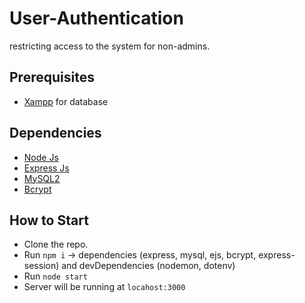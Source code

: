 # User-Authentication
restricting access to the system for non-admins.

## Prerequisites
- [Xampp](https://www.apachefriends.org/) for database 

## Dependencies 
- [Node Js](https://nodejs.org/en/)
- [Express Js](https://expressjs.com/)
- [MySQL2](https://www.npmjs.com/package/mysql2)
- [Bcrypt](https://www.npmjs.com/package/bcrypt)

## How to Start
- Clone the repo.
- Run `npm i` -> dependencies (express, mysql, ejs, bcrypt, express-session) and devDependencies (nodemon, dotenv)
- Run `node start`
- Server will be running at `locahost:3000`
